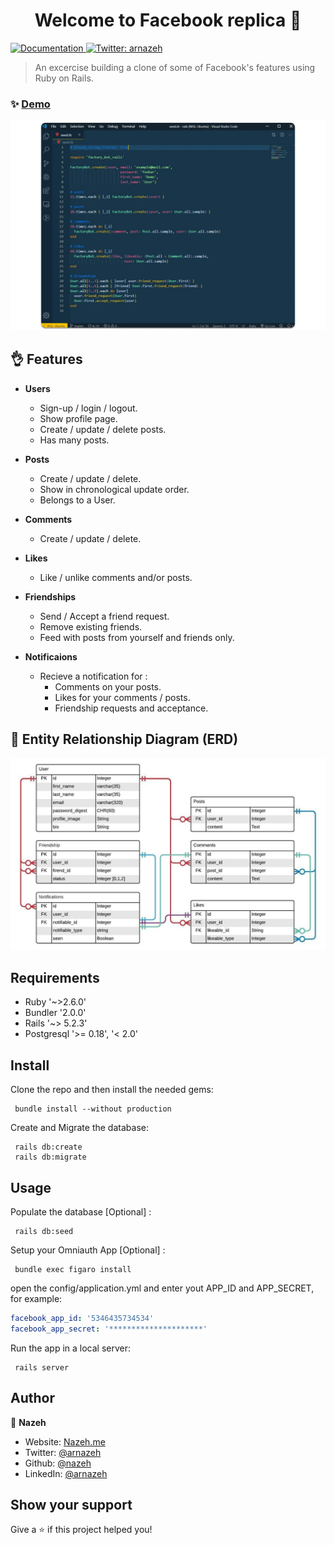 <h1 align="center">Welcome to Facebook replica 👋</h1>
<p>
  <a href="https://github.com/Nazeh/facebook-replica/blob/master/README.md" target="_blank">
    <img alt="Documentation" src="https://img.shields.io/badge/documentation-yes-brightgreen.svg" />
  </a>
  <a href="https://twitter.com/arnazeh" target="_blank">
    <img alt="Twitter: arnazeh" src="https://img.shields.io/twitter/follow/arnazeh.svg?style=social" />
  </a>
</p>

> An excercise building a clone of some of Facebook's features using Ruby on Rails.

### ✨ [Demo](https://fcborepl.herokuapp.com/)

<img alt='screenshot' src='docs/screenshot.webp'>

## 👌 Features

- **Users**
  - Sign-up / login / logout.
  - Show profile page.
  - Create / update / delete posts.
  - Has many posts.

- **Posts**
  - Create / update / delete.
  - Show in chronological update order.
  - Belongs to a User.

- **Comments**
  - Create / update / delete.

- **Likes**
  - Like / unlike comments and/or posts.

- **Friendships**
  - Send / Accept a friend request.
  - Remove existing friends.
  - Feed with posts from yourself and friends only.

- **Notificaions**
  - Recieve a notification for :
    - Comments on your posts.
    - Likes for your comments / posts.
    - Friendship requests and acceptance.

## 📝 Entity Relationship Diagram (ERD)

![alt text](docs/facebook_replica_ERD.jpeg)

## Requirements

- Ruby       '~>2.6.0'
- Bundler    '2.0.0'
- Rails      '~> 5.2.3'
- Postgresql '>= 0.18', '< 2.0'

## Install

Clone the repo and then install the needed gems:

```console
 bundle install --without production
```

Create and Migrate the database:

```console
 rails db:create
 rails db:migrate
```

## Usage


Populate the database [Optional] :

```console
 rails db:seed
```

Setup your Omniauth App [Optional] :

```console
 bundle exec figaro install
```

open the  config/application.yml and enter yout APP_ID and APP_SECRET, for example:

```yaml
facebook_app_id: '5346435734534'
facebook_app_secret: '*********************'
```

Run the app in a local server:

```console
 rails server
```

## Author

👤 **Nazeh**

* Website: [Nazeh.me](https://www.nazeh.me/)
* Twitter: [@arnazeh](https://twitter.com/arnazeh)
* Github: [@nazeh](https://github.com/nazeh)
* LinkedIn: [@arnazeh](https://linkedin.com/in/arnazeh)

## Show your support

Give a ⭐️ if this project helped you!

